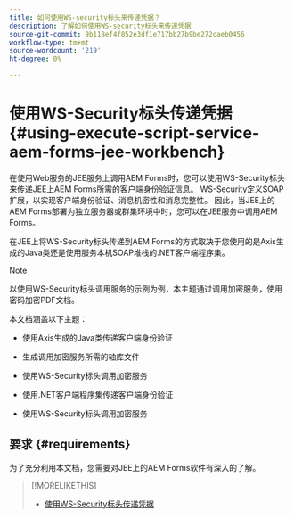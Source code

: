 ```yaml
---
title: 如何使用WS-security标头来传递凭据？
description: 了解如何使用WS-security标头来传递凭据
source-git-commit: 9b118ef4f852e3df1e717bb27b9be272caeb0456
workflow-type: tm+mt
source-wordcount: '219'
ht-degree: 0%

---
```


# 使用WS-Security标头传递凭据 {#using-execute-script-service-aem-forms-jee-workbench}

在使用Web服务的JEE服务上调用AEM Forms时，您可以使用WS-Security标头来传递JEE上AEM Forms所需的客户端身份验证信息。 WS-Security定义SOAP扩展，以实现客户端身份验证、消息机密性和消息完整性。 因此，当JEE上的AEM Forms部署为独立服务器或群集环境中时，您可以在JEE服务中调用AEM Forms。

在JEE上将WS-Security标头传递到AEM Forms的方式取决于您使用的是Axis生成的Java类还是使用服务本机SOAP堆栈的.NET客户端程序集。

>[!NOTE]
>
>以使用WS-Security标头调用服务的示例为例，本主题通过调用加密服务，使用密码加密PDF文档。

本文档涵盖以下主题：

* 使用Axis生成的Java类传递客户端身份验证

* 生成调用加密服务所需的轴库文件

* 使用WS-Security标头调用加密服务

* 使用.NET客户端程序集传递客户端身份验证

* 使用WS-Security标头调用加密服务


## 要求 {#requirements}

为了充分利用本文档，您需要对JEE上的AEM Forms软件有深入的了解。

>[!MORELIKETHIS]
>
>* [使用WS-Security标头传递凭据](assets/passing-credentials-using-ws-security-headers.pdf)


